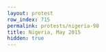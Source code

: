 ```yaml
---
layout: protest
row_index: 715
permalink: protests/nigeria-98
title: Nigeria, May 2015
hidden: true
---
```

